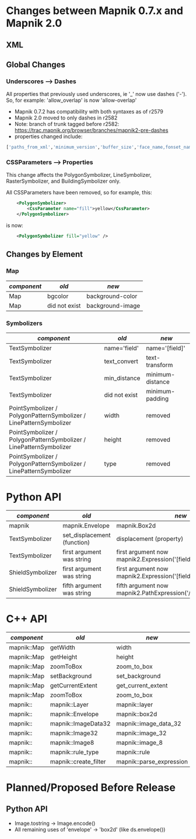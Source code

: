 <!-- Name: Mapnik2/Changes -->
<!-- Version: 21 -->
<!-- Last-Modified: 2011/11/16 09:31:04 -->
<!-- Author: artem -->
# Changes between Mapnik 0.7.x and Mapnik 2.0

## XML

## Global Changes

### Underscores --> Dashes

All properties that previously used underscores, ie '_' now use dashes ('-'). So, for example: 'allow_overlap' is now 'allow-overlap'

* Mapnik 0.7.2 has compatibility with both syntaxes as of r2579
* Mapnik 2.0 moved to only dashes in r2582
* Note: branch of trunk tagged before r2582: https://trac.mapnik.org/browser/branches/mapnik2-pre-dashes
* properties changed include: 

```python
['paths_from_xml','minimum_version','buffer_size','face_name,fonset_name','clear_label_cache','vertical_alignment','halo_fill','halo_radius','text_ratio','wrap_width','wrap_before','wrap_character','text_transform','line_spacing','label_position_tolerance','character_spacing','min_distance','minimum_distance','avoid_edges','allow_overlap','max_char_angle_delta','horizontal_alignment','justify_alignment','unlock_image','no_text']
```

### CSSParameters --> Properties

This change affects the PolygonSymbolizer, LineSymbolizer, RasterSymbolizer, and BuildingSymbolizer only.

All CSSParameters have been removed, so for example, this:

```xml
    <PolygonSymbolizer>
        <CssParameter name="fill">yellow</CssParameter>
    </PolygonSymbolizer>
```

is now:

```xml
    <PolygonSymbolizer fill="yellow" />
```

## Changes by Element

### Map

| *component*       |                 *old*             |                    *new* |
|------------------|---------------|--------------------------|
| Map                         |     bgcolor            |     background-color                           |
| Map                         |      did not exist  |     background-image                           |

### Symbolizers

| *component*      |         *old* |                    *new* |
|------------------|---------------|--------------------------|
| TextSymbolizer   | name='field'  |     name='[field]'                            |
| TextSymbolizer   | text_convert  |      text-transform                           |
| TextSymbolizer   | min_distance  |      minimum-distance                         |
| TextSymbolizer   | did not exist |     minimum-padding                           |
| PointSymbolizer / PolygonPatternSymbolizer / LinePatternSymbolizer   | width  |     removed  |
| PointSymbolizer / PolygonPatternSymbolizer / LinePatternSymbolizer   | height  |     removed |
| PointSymbolizer / PolygonPatternSymbolizer / LinePatternSymbolizer   | type  |    removed  |


# Python API

| *component* |                  *old* |                    *new* |
|------------------|---------------|--------------------------|
| mapnik             |               mapnik.Envelope  |                   mapnik.Box2d |
| TextSymbolizer   | set_displacement (function)  |     displacement (property)    |
| TextSymbolizer   | first argument was string  |    first argument now mapnik2.Expression('[field]')    |
| ShieldSymbolizer   | first argument was string  |    first argument now mapnik2.Expression('[field]')    |
| ShieldSymbolizer   | fifth argument was string  |    fifth argument now mapnik2.PathExpression('/path/to/[field].png')    |


# C++ API
| *component* |                  *old* |                    *new* |
|------------------|---------------|--------------------------|
| mapnik::Map |                 getWidth  |                   width |
| mapnik::Map |                 getHeight  |                   height |
| mapnik::Map |                 zoomToBox  |                  zoom_to_box |
| mapnik::Map |                 setBackground  |                  set_background |
| mapnik::Map |                 getCurrentExtent  |                  get_current_extent  |
| mapnik::Map |                 zoomToBox  |                  zoom_to_box |
| mapnik:: |                 mapnik::Layer  |                   mapnik::layer |
| mapnik:: |                 mapnik::Envelope  |                   mapnik::box2d |
| mapnik:: |                 mapnik::ImageData32  |                   mapnik::image_data_32 |
| mapnik:: |                 mapnik::Image32  |                   mapnik::image_32 |
| mapnik:: |                 mapnik::Image8  |                   mapnik::image_8 |
| mapnik:: |                 mapnik::rule_type  |                   mapnik::rule |
| mapnik:: |                 mapnik::create_filter  |                   mapnik::parse_expression |


# Planned/Proposed Before Release
## Python API

 * Image.tostring -> Image.encode() 
 * All remaining uses of 'envelope' -> 'box2d' (like ds.envelope())
